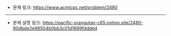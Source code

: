 - 문제 링크: https://www.acmicpc.net/problem/2480
- - -
- 문제 설명 링크: https://pacific-orangutan-c65.notion.site/2480-90dbde2e98504b0bb3c01d1699fddded